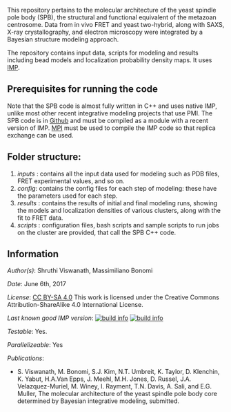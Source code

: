 This repository pertains to the molecular architecture of the yeast spindle pole body (SPB), the structural and functional equivalent of the metazoan centrosome. Data from in vivo FRET and yeast two-hybrid, along with SAXS, X-ray crystallography, and electron microscopy were integrated by a Bayesian structure modeling approach.

The repository contains input data, scripts for modeling and results including bead models and localization probability density maps. It uses [IMP](https://integrativemodeling.org).

## Prerequisites for running the code
Note that the SPB code is almost fully written in C++ and uses native IMP, unlike most other recent integrative modeling projects that use PMI. 
The SPB code is in [Github](https://github.com/salilab/spb) and must be compiled as a module with a recent version of IMP. [MPI](https://integrativemodeling.org/2.7.0/doc/ref/namespaceIMP_1_1mpi.html) must be used to compile the IMP code so that replica exchange can be used. 


## Folder structure:
1) _inputs_ : contains all the input data used for modeling such as PDB files, FRET experimental values, and so on.
2) _config_: contains the config files for each step of modeling: these have the parameters used for each step.
3) _results_ : contains the results of initial and final modeling runs, showing the models and localization densities of various clusters, along with the fit to FRET data. 
4) _scripts_ : configuration files, bash scripts and sample scripts to run jobs on the cluster are provided, that call the SPB C++ code. 

## Information
_Author(s)_: Shruthi Viswanath, Massimiliano Bonomi

_Date_: June 6th, 2017

_License_: [CC BY-SA 4.0](https://creativecommons.org/licenses/by-sa/4.0/)
This work is licensed under the Creative Commons Attribution-ShareAlike 4.0
International License.

_Last known good IMP version_: [![build info](https://integrativemodeling.org/systems/?sysstat=23&branch=master)](https://integrativemodeling.org/systems/) [![build info](https://integrativemodeling.org/systems/?sysstat=23&branch=develop)](https://integrativemodeling.org/systems/)

_Testable_: Yes.

_Parallelizeable_: Yes

_Publications_:
 - S. Viswanath, M. Bonomi, S.J. Kim, N.T. Umbreit, K. Taylor, D. Klenchin, K. Yabut, H.A.Van Epps, J. Meehl, M.H. Jones, D. Russel, J.A. Velazquez-Muriel, M. Winey, I. Rayment, T.N. Davis, A. Sali, and E.G. Muller, The molecular architecture of the yeast spindle pole body core determined by Bayesian integrative modeling, submitted.

